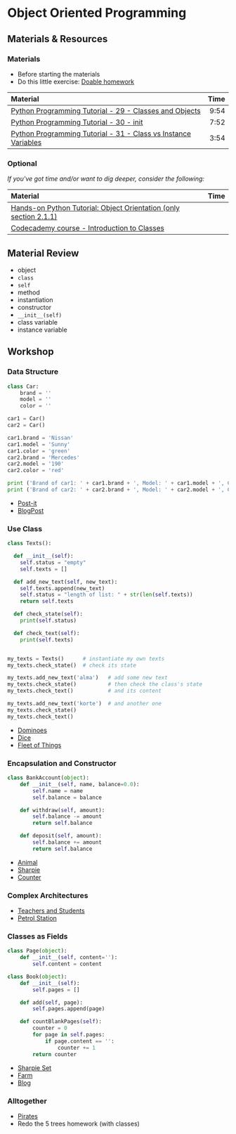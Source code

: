 # Object Oriented Programming

## Materials & Resources

### Materials
- Before starting the materials
- Do this little exercise: [Doable homework](homework.md)

| Material | Time |
|:---------|-----:|
| [Python Programming Tutorial - 29 - Classes and Objects](https://www.youtube.com/watch?v=POQIIKb1BZA) | 9:54 |
| [Python Programming Tutorial - 30 - init](https://www.youtube.com/watch?v=G8kS24CtfoI) | 7:52 |
| [Python Programming Tutorial - 31 - Class vs Instance Variables](https://www.youtube.com/watch?v=qSDiHI1kP98) | 3:54 |

### Optional
*If you've got time and/or want to dig deeper, consider the following:*

| Material | Time |
|:---------|-----:|
| [Hands-on Python Tutorial: Object Orientation (only section 2.1.1)](http://anh.cs.luc.edu/python/hands-on/3.1/handsonHtml/strings3.html#object-orientation) | |
| [Codecademy course - Introduction to Classes](https://www.codecademy.com/courses/python-intermediate-en-WL8e4/0/1) | |

## Material Review

 - object
 - `class`
 - `self`
 - method
 - instantiation
 - constructor
 - `__init__(self)`
 - class variable
 - instance variable

## Workshop

### Data Structure

```python
class Car:
    brand = ''
    model = ''
    color = ''

car1 = Car()
car2 = Car()

car1.brand = 'Nissan'
car1.model = 'Sunny'
car1.color = 'green'
car2.brand = 'Mercedes'
car2.model = '190'
car2.color = 'red'

print ('Brand of car1: ' + car1.brand + ', Model: ' + car1.model + ', Color: ' + car1.color)
print ('Brand of car2: ' + car2.brand + ', Model: ' + car2.model + ', Color: ' + car2.color)
```
- [Post-it](post-it)
- [BlogPost](blog-post)

### Use Class

```python
class Texts():

  def __init__(self):
    self.status = "empty"
    self.texts = []

  def add_new_text(self, new_text):
    self.texts.append(new_text)
    self.status = "length of list: " + str(len(self.texts))
    return self.texts

  def check_state(self):
    print(self.status)

  def check_text(self):
    print(self.texts)


my_texts = Texts()      # instantiate my own texts
my_texts.check_state()  # check its state

my_texts.add_new_text('alma')   # add some new text
my_texts.check_state()          # then check the class's state
my_texts.check_text()           # and its content

my_texts.add_new_text('korte')  # and another one
my_texts.check_state()
my_texts.check_text()
```

- [Dominoes](dominoes/python)
- [Dice](dice/python)
- [Fleet of Things](fleet-of-things/python)

### Encapsulation and Constructor

```python
class BankAccount(object):
    def __init__(self, name, balance=0.0):
        self.name = name
        self.balance = balance

    def withdraw(self, amount):
        self.balance -= amount
        return self.balance

    def deposit(self, amount):
        self.balance += amount
        return self.balance
```

- [Animal](animal)
- [Sharpie](sharpie)
- [Counter](counter/python)

### Complex Architectures

- [Teachers and Students](teachers-and-students)
- [Petrol Station](petrol-station)

### Classes as Fields

```python
class Page(object):
    def __init__(self, content=''):
        self.content = content

class Book(object):
    def __init__(self):
        self.pages = []

    def add(self, page):
        self.pages.append(page)

    def countBlankPages(self):
        counter = 0
        for page in self.pages:
            if page.content == '':
                counter += 1
        return counter
```

- [Sharpie Set](sharpie-set)
- [Farm](farm)
- [Blog](blog)

### Alltogether

- [Pirates](pirates/python.md)
- Redo the 5 trees homework (with classes)
